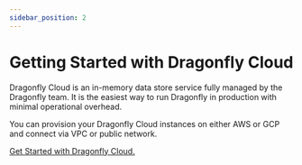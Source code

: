 ```yaml
---
sidebar_position: 2
---
```


# Getting Started with Dragonfly Cloud

Dragonfly Cloud is an in-memory data store service fully managed by the Dragonfly team. It is the easiest way to run Dragonfly in production with minimal operational overhead.

You can provision your Dragonfly Cloud instances on either AWS or GCP and connect via VPC or public network.

[Get Started with Dragonfly Cloud.](/docs/cloud/getting-started.md)
